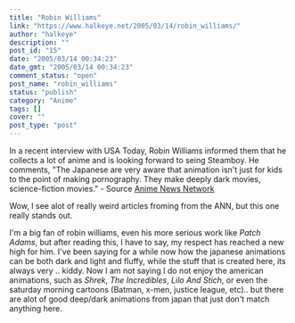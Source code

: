 ```yaml
---
title: "Robin Williams"
link: "https://www.halkeye.net/2005/03/14/robin_williams/"
author: "halkeye"
description: ""
post_id: "15"
date: "2005/03/14 00:34:23"
date_gmt: "2005/03/14 00:34:23"
comment_status: "open"
post_name: "robin_williams"
status: "publish"
category: "Anime"
tags: []
cover: ""
post_type: "post"
---
```


In a recent interview with USA Today, Robin Williams informed them that he collects a lot of anime and is looking forward to seing Steamboy. He comments, "The Japanese are very aware that animation isn't just for kids to the point of making pornography. They make deeply dark movies, science-fiction movies."  \- Source [Anime News Network](http://www.animenewsnetwork.com/article.php?id=6332)

Wow, I see alot of really weird articles froming from the ANN, but this one really stands out.

I'm a big fan of robin williams, even his more serious work like _Patch Adams_, but after reading this, I have to say, my respect has reached a new high for him. I've been saying for a while now how the japanese animations can be both dark and light and fluffy, while the stuff that is created here, its always very .. kiddy. Now I am not saying I do not enjoy the american animations, such as _Shrek_, _The Incredibles_, _Lilo And Stich_, or even the saturday morning cartoons (Batman, x-men, justice league, etc).. but there are alot of good deep/dark animations from japan that just don't match anything here.